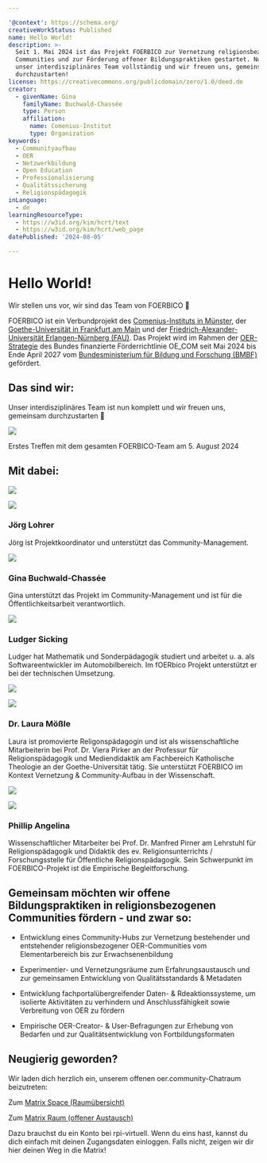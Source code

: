 ```yaml
---

'@context': https://schema.org/
creativeWorkStatus: Published
name: Hello World!
description: >-
  Seit 1. Mai 2024 ist das Projekt FOERBICO zur Vernetzung religionsbezogener
  Communities und zur Förderung offener Bildungspraktiken gestartet. Nun ist
  unser interdisziplinäres Team vollständig und wir freuen uns, gemeinsam
  durchzustarten!
license: https://creativecommons.org/publicdomain/zero/1.0/deed.de
creator:
  - givenName: Gina
    familyName: Buchwald-Chassée
    type: Person
    affiliation:
      name: Comenius-Institut
      type: Organization
keywords:
  - Communityaufbau
  - OER
  - Netzwerkbildung
  - Open Education
  - Professionalisierung
  - Qualitätssicherung
  - Religionspädagogik
inLanguage:
  - de
learningResourceType:
  - https://w3id.org/kim/hcrt/text
  - https://w3id.org/kim/hcrt/web_page
datePublished: '2024-08-05'

---
```


# Hello World!

Wir stellen uns vor, wir sind das Team von FOERBICO 👋

FOERBICO ist ein Verbundprojekt des [Comenius-Instituts in Münster](https://comenius.de), der [Goethe-Universität in Frankfurt am Main](https://www.uni-frankfurt.de/de) und der [Friedrich-Alexander-Universität Erlangen-Nürnberg (FAU)](https://www.fau.de/). Das Projekt wird im Rahmen der [OER-Strategie](https://www.oer-strategie.de/foerdern/gefoerderte-projekte/foerbico-projektsteckbrief/) des Bundes finanzierte Förderrichtlinie OE_COM seit Mai 2024 bis Ende April 2027 vom [Bundesministerium für Bildung und Forschung (BMBF)](https://www.bmbf.de/bmbf/de/home/home_node.html) gefördert.

## Das sind wir:

Unser interdisziplinäres Team ist nun komplett und wir freuen uns, gemeinsam durchzustarten 💪

![](http://oer.community/wp-content/uploads/2024/05/FOERBICO-Team.png)

Erstes Treffen mit dem gesamten FOERBICO-Team am 5. August 2024

## Mit dabei:

![](http://oer.community/wp-content/uploads/2024/06/logo_comenius_mit_text_rechts-Block_4c.png)


![](http://oer.community/wp-content/uploads/2024/06/MBO_7977-wpv_250x250_center_center.jpg)

### Jörg Lohrer

Jörg ist Projektkoordinator und unterstützt das Community-Management.

![](http://oer.community/wp-content/uploads/2024/06/gina-buchwald-chassee-foto.1024x1024-wpv_250x250_center_center.jpg)

### Gina Buchwald-Chassée

Gina unterstützt das Projekt im Community-Management und ist für die Öffentlichkeitsarbeit verantwortlich.

![](http://oer.community/wp-content/uploads/2024/08/ludgOER.jpg)

### Ludger Sicking

Ludger hat Mathematik und Sonderpädagogik studiert und arbeitet u. a. als Softwareentwickler im Automobilbereich. Im fOERbico Projekt
 unterstützt er bei der technischen Umsetzung.

![](http://oer.community/wp-content/uploads/2024/06/Goethe-Logo.svg.png)


![](http://oer.community/wp-content/uploads/2024/05/Profilbild_Laura.jpg)

### Dr. Laura Mößle

Laura ist promovierte Religonspädagogin und ist als wissenschaftliche Mitarbeiterin bei Prof. Dr. Viera Pirker an der Professur für Religionspädagogik und Mediendidaktik am Fachbereich Katholische Theologie an der Goethe-Universität tätig. Sie unterstützt FOERBICO im Kontext Vernetzung & Community-Aufbau in der Wissenschaft.


![](http://oer.community/wp-content/uploads/2024/06/Friedrich-Alexander-Universitaet_Erlangen-Nuernberg_Logo_07.2022.svg.png)


![](http://oer.community/wp-content/uploads/2024/05/Phillip-Angelina-240x320-1.jpeg)

### Phillip Angelina

Wissenschaftlicher Mitarbeiter bei Prof. Dr. Manfred Pirner am Lehrstuhl für Religionspädagogik und Didaktik des ev. Religionsunterrichts / Forschungsstelle für Öffentliche Religionspädagogik. Sein Schwerpunkt im FOERBICO-Projekt ist die Empirische Begleitforschung.


## Gemeinsam möchten wir offene Bildungspraktiken in religionsbezogenen Communities fördern - und zwar so:

- Entwicklung eines Community-Hubs zur Vernetzung bestehender und entstehender religionsbezogener OER-Communities vom Elementarbereich bis zur Erwachsenenbildung

- Experimentier- und Vernetzungsräume zum Erfahrungsaustausch und zur gemeinsamen Entwicklung von Qualitätsstandards & Metadaten

- Entwicklung fachportalübergreifender Daten- & Rdeaktionssysteme, um isolierte Aktivitäten zu verhindern und Anschlussfähigkeit sowie Verbreitung von OER zu fördern

- Empirische OER-Creator- & User-Befragungen zur Erhebung von Bedarfen und zur Qualitätsentwicklung von Fortbildungsformaten

## Neugierig geworden?

Wir laden dich herzlich ein, unserem offenen oer.community-Chatraum beizutreten:

Zum [Matrix Space (Raumübersicht)](https://matrix.to/#/#oercommunity:rpi-virtuell.de)

Zum [Matrix Raum (offener Austausch)](https://matrix.to/#/#oer.community:rpi-virtuell.de)

Dazu brauchst du ein Konto bei rpi-virtuell. Wenn du eins hast, kannst du dich einfach mit deinen Zugangsdaten einloggen. Falls nicht, zeigen wir dir hier deinen Weg in die Matrix!